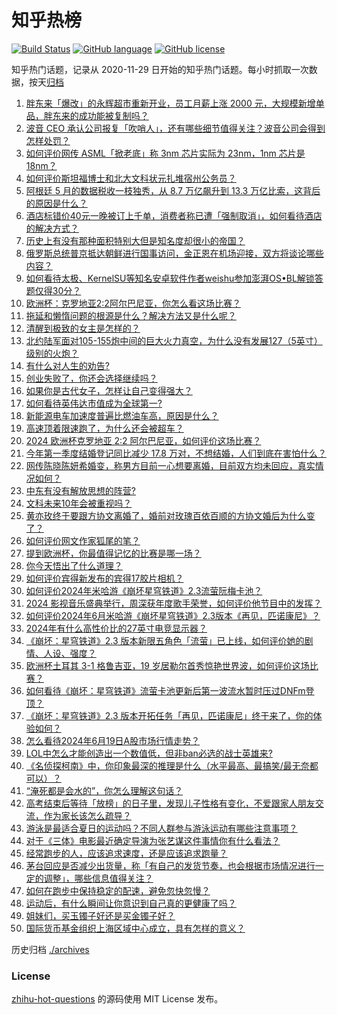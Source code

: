# 知乎热榜
[![Build Status](https://github.com/ToWeLong/zhihu-hot-questions/workflows/CI/badge.svg)](https://github.com/ToWeLong/zhihu-hot-questions/actions)
[![GitHub language](https://img.shields.io/badge/language-golang-orange.svg)](https://golang.org/)
[![GitHub license](https://img.shields.io/github/license/ToWeLong/zhihu-hot-questions)](https://github.com/ToWeLong/zhihu-hot-questions/blob/main/LICENSE)

知乎热门话题，记录从 2020-11-29 日开始的知乎热门话题。每小时抓取一次数据，按天[归档](./archives)

<!-- BEGIN -->

1. [胖东来「爆改」的永辉超市重新开业，员工月薪上涨 2000 元，大规模新增单品，胖东来的成功能被复制吗？](https://www.zhihu.com/question/659324389)
1. [波音 CEO 承认公司报复「吹哨人」，还有哪些细节值得关注？波音公司会得到怎样处罚？](https://www.zhihu.com/question/659329215)
1. [如何评价网传 ASML「掀老底」称 3nm 芯片实际为 23nm，1nm 芯片是 18nm？](https://www.zhihu.com/question/659222197)
1. [如何评价斯坦福博士和北大文科状元扎堆宿州公务员？](https://www.zhihu.com/question/659238107)
1. [阿根廷 5 月的数据税收一枝独秀，从 8.7 万亿飙升到 13.3 万亿比索，这背后的原因是什么？](https://www.zhihu.com/question/659027059)
1. [酒店标错价40元一晚被订上千单，消费者称已遭「强制取消」，如何看待酒店的解决方式？](https://www.zhihu.com/question/659252649)
1. [历史上有没有那种面积特别大但是知名度却很小的帝国？](https://www.zhihu.com/question/658644571)
1. [俄罗斯总统普京抵达朝鲜进行国事访问，金正恩在机场迎接，双方将谈论哪些内容？](https://www.zhihu.com/question/659307146)
1. [如何看待太极、KernelSU等知名安卓软件作者weishu参加澎湃OS•BL解锁答题仅得30分？](https://www.zhihu.com/question/659213282)
1. [欧洲杯：克罗地亚2:2阿尔巴尼亚，你怎么看这场比赛？](https://www.zhihu.com/question/659307442)
1. [拖延和懒惰问题的根源是什么？解决方法又是什么呢？](https://www.zhihu.com/question/659210858)
1. [清醒到极致的女主是怎样的？](https://www.zhihu.com/question/654616896)
1. [北约陆军面对105-155炮中间的巨大火力真空，为什么没有发展127（5英寸）级别的火炮？](https://www.zhihu.com/question/659024443)
1. [有什么对人生的劝告?](https://www.zhihu.com/question/600831828)
1. [创业失败了，你还会选择继续吗？](https://www.zhihu.com/question/655618678)
1. [如果你是古代女子，怎样让自己变得强大？](https://www.zhihu.com/question/652492909)
1. [如何看待英伟达市值成为全球第一?](https://www.zhihu.com/question/659284605)
1. [新能源电车加速度普遍比燃油车高，原因是什么？](https://www.zhihu.com/question/657900615)
1. [高速顶着限速跑了，为什么还会被超车？](https://www.zhihu.com/question/657995710)
1. [2024 欧洲杯克罗地亚 2:2 阿尔巴尼亚，如何评价这场比赛？](https://www.zhihu.com/question/659327596)
1. [今年第一季度结婚登记同比减少 17.8 万对，不想结婚，人们到底在害怕什么？](https://www.zhihu.com/question/659303634)
1. [网传陈晓陈妍希婚变，称男方目前一心想要离婚，目前双方均未回应，真实情况如何？](https://www.zhihu.com/question/659322847)
1. [中东有没有解放思想的阵营?](https://www.zhihu.com/question/659127370)
1. [文科未来10年会被重视吗？](https://www.zhihu.com/question/657118582)
1. [黄亦玫终于要跟方协文离婚了，婚前对玫瑰百依百顺的方协文婚后为什么变了？](https://www.zhihu.com/question/659224567)
1. [如何评价网文作家狐尾的笔？](https://www.zhihu.com/question/642615296)
1. [提到欧洲杯，你最值得记忆的比赛是哪一场？](https://www.zhihu.com/question/658734875)
1. [你今天悟出了什么道理？](https://www.zhihu.com/question/659177019)
1. [如何评价宾得新发布的宾得17胶片相机？](https://www.zhihu.com/question/659233428)
1. [如何评价2024年米哈游《崩坏星穹铁道》2.3流萤阮梅卡池？](https://www.zhihu.com/question/659279145)
1. [2024 影视音乐盛典举行，周深获年度歌手荣誉，如何评价他节目中的发挥？](https://www.zhihu.com/question/659258357)
1. [如何评价2024年6月米哈游《崩坏星穹铁道》2.3版本《再见，匹诺康尼》？](https://www.zhihu.com/question/659254739)
1. [2024年有什么高性价比的27英寸电竞显示器？](https://www.zhihu.com/question/656929988)
1. [《崩坏：星穹铁道》2.3 版本新限五角色「流萤」已上线，如何评价她的剧情、人设、强度？](https://www.zhihu.com/question/659304794)
1. [欧洲杯土耳其 3-1 格鲁吉亚，19 岁居勒尔首秀惊艳世界波，如何评价这场比赛？](https://www.zhihu.com/question/659235633)
1. [如何看待《崩坏：星穹铁道》流萤卡池更新后第一波流水暂时压过DNFm登顶？](https://www.zhihu.com/question/659331084)
1. [《崩坏：星穹铁道》2.3 版本开拓任务「再见，匹诺康尼」终于来了，你的体验如何？](https://www.zhihu.com/question/659281797)
1. [怎么看待2024年6月19日A股市场行情走势？](https://www.zhihu.com/question/659323645)
1. [LOL中怎么才能创造出一个数值低，但非ban必选的战士英雄来?](https://www.zhihu.com/question/539288629)
1. [《名侦探柯南》中，你印象最深的推理是什么（水平最高、最搞笑/最无奈都可以）？](https://www.zhihu.com/question/659222849)
1. [“淹死都是会水的”，你怎么理解这句话？](https://www.zhihu.com/question/659309110)
1. [高考结束后等待「放榜」的日子里，发现儿子性格有变化，不爱跟家人朋友交流，作为家长该怎么疏导？](https://www.zhihu.com/question/659167059)
1. [游泳是最适合夏日的运动吗？不同人群参与游泳运动有哪些注意事项？](https://www.zhihu.com/question/657333679)
1. [对于《三体》电影最近确定导演为张艺谋这件事情你有什么看法？](https://www.zhihu.com/question/659099251)
1. [经常跑步的人，应该追求速度，还是应该追求跑量？](https://www.zhihu.com/question/658468779)
1. [茅台回应是否减少出货量，称「有自己的发货节奏，也会根据市场情况进行一定的调整」，哪些信息值得关注？](https://www.zhihu.com/question/659142205)
1. [如何在跑步中保持稳定的配速，避免忽快忽慢？](https://www.zhihu.com/question/656320110)
1. [运动后，有什么瞬间让你意识到自己真的更健康了吗？](https://www.zhihu.com/question/656313205)
1. [姐妹们，买玉镯子好还是买金镯子好？](https://www.zhihu.com/question/656674514)
1. [国际货币基金组织上海区域中心成立，具有怎样的意义？](https://www.zhihu.com/question/659306484)

<!-- END -->

历史归档 [./archives](./archives)


### License
[zhihu-hot-questions](https://github.com/towelong/zhihu-hot-questions) 的源码使用 MIT License 发布。